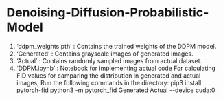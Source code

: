 # Denoising-Diffusion-Probabilistic-Model

1. ‘ddpm_weights.pth’ : Contains the trained weights of the DDPM model.
2. ‘Generated’ : Contains grayscale images of generated images.
3. ‘Actual’ : Contains randomly sampled images from actual dataset.
4. ‘DDPM.ipynb’ : Notebook for implementing actual code
For calculating FID values for camparing the distribution in generated and actual images,
Run the following commands in the directory:
pip3 install pytorch-fid
python3 -m pytorch_fid Generated Actual --device cuda:0
